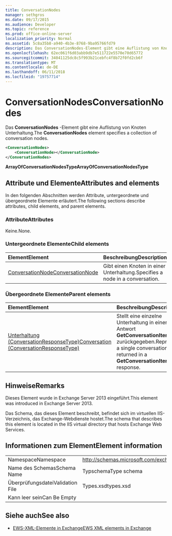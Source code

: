 ```yaml
---
title: ConversationNodes
manager: sethgros
ms.date: 09/17/2015
ms.audience: Developer
ms.topic: reference
ms.prod: office-online-server
localization_priority: Normal
ms.assetid: 5c8a35b8-a940-4b3e-8768-9ba95766fd79
description: Das ConversationNodes-Element gibt eine Auflistung von Knoten Unterhaltung.
ms.openlocfilehash: 62ec061f6d03abb9db7e511722e5570e70d65772
ms.sourcegitcommit: 34041125dc8c5f993b21cebfc4f8b72f0fd2cb6f
ms.translationtype: MT
ms.contentlocale: de-DE
ms.lasthandoff: 06/11/2018
ms.locfileid: "19757714"
---
```

# <a name="conversationnodes"></a><span data-ttu-id="458e9-103">ConversationNodes</span><span class="sxs-lookup"><span data-stu-id="458e9-103">ConversationNodes</span></span>

<span data-ttu-id="458e9-104">Das **ConversationNodes** -Element gibt eine Auflistung von Knoten Unterhaltung.</span><span class="sxs-lookup"><span data-stu-id="458e9-104">The **ConversationNodes** element specifies a collection of conversation nodes.</span></span> 
  
```XML
<ConversationNodes>
    <ConversationNode></ConversationNode>
</ConversationNodes>
```

 <span data-ttu-id="458e9-105">**ArrayOfConversationNodesType**</span><span class="sxs-lookup"><span data-stu-id="458e9-105">**ArrayOfConversationNodesType**</span></span>
## <a name="attributes-and-elements"></a><span data-ttu-id="458e9-106">Attribute und Elemente</span><span class="sxs-lookup"><span data-stu-id="458e9-106">Attributes and elements</span></span>

<span data-ttu-id="458e9-107">In den folgenden Abschnitten werden Attribute, untergeordnete und übergeordnete Elemente erläutert.</span><span class="sxs-lookup"><span data-stu-id="458e9-107">The following sections describe attributes, child elements, and parent elements.</span></span>
  
### <a name="attributes"></a><span data-ttu-id="458e9-108">Attribute</span><span class="sxs-lookup"><span data-stu-id="458e9-108">Attributes</span></span>

<span data-ttu-id="458e9-109">Keine.</span><span class="sxs-lookup"><span data-stu-id="458e9-109">None.</span></span>
  
### <a name="child-elements"></a><span data-ttu-id="458e9-110">Untergeordnete Elemente</span><span class="sxs-lookup"><span data-stu-id="458e9-110">Child elements</span></span>

|<span data-ttu-id="458e9-111">**Element**</span><span class="sxs-lookup"><span data-stu-id="458e9-111">**Element**</span></span>|<span data-ttu-id="458e9-112">**Beschreibung**</span><span class="sxs-lookup"><span data-stu-id="458e9-112">**Description**</span></span>|
|:-----|:-----|
|[<span data-ttu-id="458e9-113">ConversationNode</span><span class="sxs-lookup"><span data-stu-id="458e9-113">ConversationNode</span></span>](conversationnode.md) <br/> |<span data-ttu-id="458e9-114">Gibt einen Knoten in einer Unterhaltung.</span><span class="sxs-lookup"><span data-stu-id="458e9-114">Specifies a node in a conversation.</span></span>  <br/> |
   
### <a name="parent-elements"></a><span data-ttu-id="458e9-115">Übergeordnete Elemente</span><span class="sxs-lookup"><span data-stu-id="458e9-115">Parent elements</span></span>

|<span data-ttu-id="458e9-116">**Element**</span><span class="sxs-lookup"><span data-stu-id="458e9-116">**Element**</span></span>|<span data-ttu-id="458e9-117">**Beschreibung**</span><span class="sxs-lookup"><span data-stu-id="458e9-117">**Description**</span></span>|
|:-----|:-----|
|[<span data-ttu-id="458e9-118">Unterhaltung (ConversationResponseType)</span><span class="sxs-lookup"><span data-stu-id="458e9-118">Conversation (ConversationResponseType)</span></span>](conversation-conversationresponsetype.md) <br/> |<span data-ttu-id="458e9-119">Stellt eine einzelne Unterhaltung in einer Antwort **GetConversationItems** zurückgegeben.</span><span class="sxs-lookup"><span data-stu-id="458e9-119">Represents a single conversation returned in a **GetConversationItems** response.</span></span>  <br/> |
   
## <a name="remarks"></a><span data-ttu-id="458e9-120">Hinweise</span><span class="sxs-lookup"><span data-stu-id="458e9-120">Remarks</span></span>

<span data-ttu-id="458e9-121">Dieses Element wurde in Exchange Server 2013 eingeführt.</span><span class="sxs-lookup"><span data-stu-id="458e9-121">This element was introduced in Exchange Server 2013.</span></span>
  
<span data-ttu-id="458e9-122">Das Schema, das dieses Element beschreibt, befindet sich im virtuellen IIS-Verzeichnis, das Exchange-Webdienste hostet.</span><span class="sxs-lookup"><span data-stu-id="458e9-122">The schema that describes this element is located in the IIS virtual directory that hosts Exchange Web Services.</span></span>
  
## <a name="element-information"></a><span data-ttu-id="458e9-123">Informationen zum Element</span><span class="sxs-lookup"><span data-stu-id="458e9-123">Element information</span></span>

|||
|:-----|:-----|
|<span data-ttu-id="458e9-124">Namespace</span><span class="sxs-lookup"><span data-stu-id="458e9-124">Namespace</span></span>  <br/> |http://schemas.microsoft.com/exchange/services/2006/types  <br/> |
|<span data-ttu-id="458e9-125">Name des Schemas</span><span class="sxs-lookup"><span data-stu-id="458e9-125">Schema Name</span></span>  <br/> |<span data-ttu-id="458e9-126">Typschema</span><span class="sxs-lookup"><span data-stu-id="458e9-126">Type schema</span></span>  <br/> |
|<span data-ttu-id="458e9-127">Überprüfungsdatei</span><span class="sxs-lookup"><span data-stu-id="458e9-127">Validation File</span></span>  <br/> |<span data-ttu-id="458e9-128">Types.xsd</span><span class="sxs-lookup"><span data-stu-id="458e9-128">types.xsd</span></span>  <br/> |
|<span data-ttu-id="458e9-129">Kann leer sein</span><span class="sxs-lookup"><span data-stu-id="458e9-129">Can Be Empty</span></span>  <br/> ||
   
## <a name="see-also"></a><span data-ttu-id="458e9-130">Siehe auch</span><span class="sxs-lookup"><span data-stu-id="458e9-130">See also</span></span>



- [<span data-ttu-id="458e9-131">EWS-XML-Elemente in Exchange</span><span class="sxs-lookup"><span data-stu-id="458e9-131">EWS XML elements in Exchange</span></span>](ews-xml-elements-in-exchange.md)

